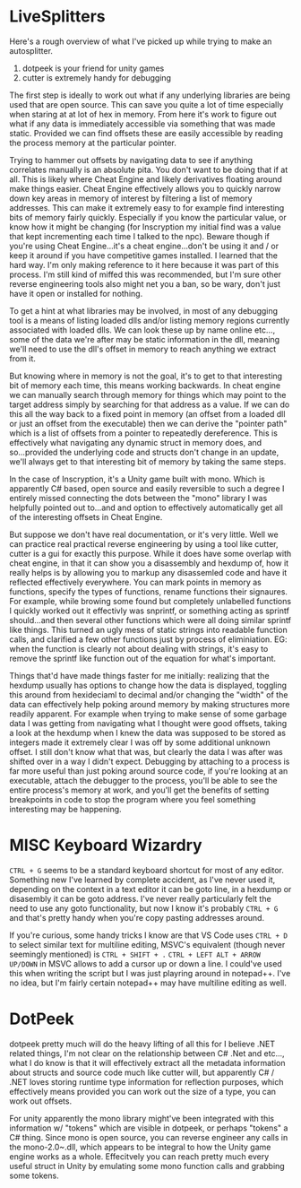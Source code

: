# LiveSplitters

Here's a rough overview of what I've picked up while trying to make an autosplitter.

1. dotpeek is your friend for unity games
2. cutter is extremely handy for debugging

The first step is ideally to work out what if any underlying libraries are being used that are open source. This can save you quite a lot of time especially when staring at at lot of hex in memory. From here it's work to figure out what if any data is immediately accessible via something that was made static. Provided we can find offsets these are easily accessible by reading the process memory at the particular pointer.

Trying to hammer out offsets by navigating data to see if anything correlates manually is an absolute pita. You don't want to be doing that if at all. This is likely where Cheat Engine and likely derivatives floating around make things easier. Cheat Engine effectively allows you to quickly narrow down key areas in memory of interest by filtering a list of memory addresses. This can make it extremely easy to for example find interesting bits of memory fairly quickly. Especially if you know the particular value, or know how it might be changing (for Inscryption my initial find was a value that kept incrementing each time I talked to the npc). Beware though if you're using Cheat Engine...it's a cheat engine...don't be using it and / or keep it around if you have competitive games installed. I learned that the hard way. I'm only making reference to it here because it was part of this process. I'm still kind of miffed this was recommended, but I'm sure other reverse engineering tools also might net you a ban, so be wary, don't just have it open or installed for nothing.

To get a hint at what libraries may be involved, in most of any debugging tool is a means of listing loaded dlls and/or listing memory regions currently associated with loaded dlls. We can look these up by name online etc..., some of the data we're after may be static information in the dll, meaning we'll need to use the dll's offset in memory to reach anything we extract from it.

But knowing where in memory is not the goal, it's to get to that interesting bit of memory each time, this means working backwards. In cheat engine we can manually search through memory for things which may point to the target address simply by searching for that address as a value. If we can do this all the way back to a fixed point in memory (an offset from a loaded dll or just an offset from the executable) then we can derive the "pointer path" which is a list of offsets from a pointer to repeatedly dereference. This is effectively what navigating any dynamic struct in memory does, and so...provided the underlying code and structs don't change in an update, we'll always get to that interesting bit of memory by taking the same steps.

In the case of Inscryption, it's a Unity game built with mono. Which is apparently C# based, open source and easily reversible to such a degree I entirely missed connecting the dots between the "mono" library I was helpfully pointed out to...and and option to effectively automatically get all of the interesting offsets in Cheat Engine.

But suppose we don't have real documentation, or it's very little. Well we can practice real practical reverse engineering by using a tool like cutter, cutter is a gui for exactly this purpose. While it does have some overlap with cheat engine, in that it can show you a disassembly and hexdump of, how it really helps is by allowing you to markup any disassemled code and have it reflected effectively everywhere. You can mark points in memory as functions, specify the types of functions, rename functions their signaures. For example, while browing some found but completely unlabelled functions I quickly worked out it effectivly was snprintf, or something acting as sprintf should...and then several other functions which were all doing similar sprintf like things. This turned an ugly mess of static strings into readable function calls, and clarified a few other functions just by process of eliminiation. EG: when the function is clearly not about dealing with strings, it's easy to remove the sprintf like function out of the equation for what's important.

Things that'd have made things faster for me initially: realizing that the hexdump usually has options to change how the data is displayed, toggling this around from hexideciaml to decimal and/or changing the "width" of the data can effectively help poking around memory by making structures more readily apparent. For example when trying to make sense of some garbage data I was getting from navigating what I thought were good offsets, taking a look at the hexdump when I knew the data was supposed to be stored as integers made it extremely clear I was off by some additional unknown offset. I still don't know what that was, but clearly the data I was after was shifted over in a way I didn't expect. Debugging by attaching to a process is far more useful than just poking around source code, if you're looking at an executable, attach the debugger to the process, you'll be able to see the entire process's memory at work, and you'll get the benefits of setting breakpoints in code to stop the program where you feel something interesting may be happening.

# MISC Keyboard Wizardry
`CTRL + G` seems to be a standard keyboard shortcut for most of any editor. Something new I've learned by complete accident, as I've never used it, depending on the context in a text editor it can be goto line, in a hexdump or disasembly it can be goto address. I've never really particularly felt the need to use any goto functionality, but now I know it's probably `CTRL + G` and that's pretty handy when you're copy pasting addresses around.

If you're curious, some handy tricks I know are that VS Code uses `CTRL + D` to select similar text for multiline editing, MSVC's equivalent (though never seemingly mentioned) is `CTRL + SHIFT + .` `CTRL + LEFT ALT + ARROW UP/DOWN` in MSVC allows to add a cursor up or down a line. I could've used this when writing the script but I was just playring around in notepad++. I've no idea, but I'm fairly certain notepad++ may have multiline editing as well.

# DotPeek
dotpeek pretty much will do the heavy lifting of all this for I believe .NET related things, I'm not clear on the relationship between C# .Net and etc..., what I do know is that it will effectively extract all the metadata information about structs and source code much like cutter will, but apparently C# / .NET loves storing runtime type information for reflection purposes, which effectively means provided you can work out the size of a type, you can work out offsets.

For unity apparently the mono library might've been integrated with this information w/ "tokens" which are visible in dotpeek, or perhaps "tokens" a C# thing. Since mono is open source, you can reverse engineer any calls in the mono-2.0~.dll, which appears to be integral to how the Unity game engine works as a whole. Effecitvely you can reach pretty much every useful struct in Unity by emulating some mono function calls and grabbing some tokens.

